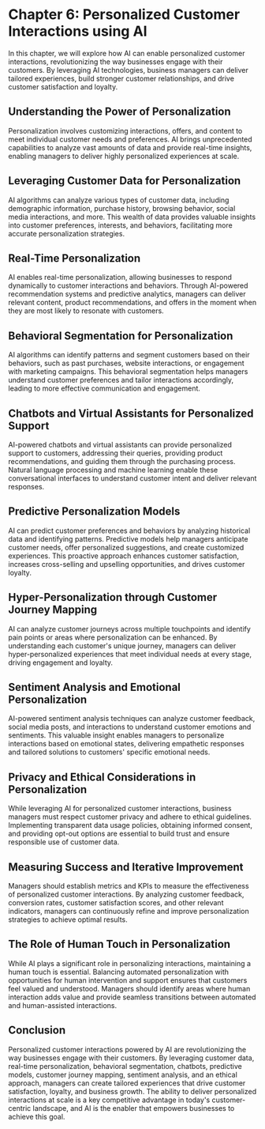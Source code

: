 Chapter 6: Personalized Customer Interactions using AI
======================================================

In this chapter, we will explore how AI can enable personalized customer interactions, revolutionizing the way businesses engage with their customers. By leveraging AI technologies, business managers can deliver tailored experiences, build stronger customer relationships, and drive customer satisfaction and loyalty.

Understanding the Power of Personalization
------------------------------------------

Personalization involves customizing interactions, offers, and content to meet individual customer needs and preferences. AI brings unprecedented capabilities to analyze vast amounts of data and provide real-time insights, enabling managers to deliver highly personalized experiences at scale.

Leveraging Customer Data for Personalization
--------------------------------------------

AI algorithms can analyze various types of customer data, including demographic information, purchase history, browsing behavior, social media interactions, and more. This wealth of data provides valuable insights into customer preferences, interests, and behaviors, facilitating more accurate personalization strategies.

Real-Time Personalization
-------------------------

AI enables real-time personalization, allowing businesses to respond dynamically to customer interactions and behaviors. Through AI-powered recommendation systems and predictive analytics, managers can deliver relevant content, product recommendations, and offers in the moment when they are most likely to resonate with customers.

Behavioral Segmentation for Personalization
-------------------------------------------

AI algorithms can identify patterns and segment customers based on their behaviors, such as past purchases, website interactions, or engagement with marketing campaigns. This behavioral segmentation helps managers understand customer preferences and tailor interactions accordingly, leading to more effective communication and engagement.

Chatbots and Virtual Assistants for Personalized Support
--------------------------------------------------------

AI-powered chatbots and virtual assistants can provide personalized support to customers, addressing their queries, providing product recommendations, and guiding them through the purchasing process. Natural language processing and machine learning enable these conversational interfaces to understand customer intent and deliver relevant responses.

Predictive Personalization Models
---------------------------------

AI can predict customer preferences and behaviors by analyzing historical data and identifying patterns. Predictive models help managers anticipate customer needs, offer personalized suggestions, and create customized experiences. This proactive approach enhances customer satisfaction, increases cross-selling and upselling opportunities, and drives customer loyalty.

Hyper-Personalization through Customer Journey Mapping
------------------------------------------------------

AI can analyze customer journeys across multiple touchpoints and identify pain points or areas where personalization can be enhanced. By understanding each customer's unique journey, managers can deliver hyper-personalized experiences that meet individual needs at every stage, driving engagement and loyalty.

Sentiment Analysis and Emotional Personalization
------------------------------------------------

AI-powered sentiment analysis techniques can analyze customer feedback, social media posts, and interactions to understand customer emotions and sentiments. This valuable insight enables managers to personalize interactions based on emotional states, delivering empathetic responses and tailored solutions to customers' specific emotional needs.

Privacy and Ethical Considerations in Personalization
-----------------------------------------------------

While leveraging AI for personalized customer interactions, business managers must respect customer privacy and adhere to ethical guidelines. Implementing transparent data usage policies, obtaining informed consent, and providing opt-out options are essential to build trust and ensure responsible use of customer data.

Measuring Success and Iterative Improvement
-------------------------------------------

Managers should establish metrics and KPIs to measure the effectiveness of personalized customer interactions. By analyzing customer feedback, conversion rates, customer satisfaction scores, and other relevant indicators, managers can continuously refine and improve personalization strategies to achieve optimal results.

The Role of Human Touch in Personalization
------------------------------------------

While AI plays a significant role in personalizing interactions, maintaining a human touch is essential. Balancing automated personalization with opportunities for human intervention and support ensures that customers feel valued and understood. Managers should identify areas where human interaction adds value and provide seamless transitions between automated and human-assisted interactions.

Conclusion
----------

Personalized customer interactions powered by AI are revolutionizing the way businesses engage with their customers. By leveraging customer data, real-time personalization, behavioral segmentation, chatbots, predictive models, customer journey mapping, sentiment analysis, and an ethical approach, managers can create tailored experiences that drive customer satisfaction, loyalty, and business growth. The ability to deliver personalized interactions at scale is a key competitive advantage in today's customer-centric landscape, and AI is the enabler that empowers businesses to achieve this goal.
